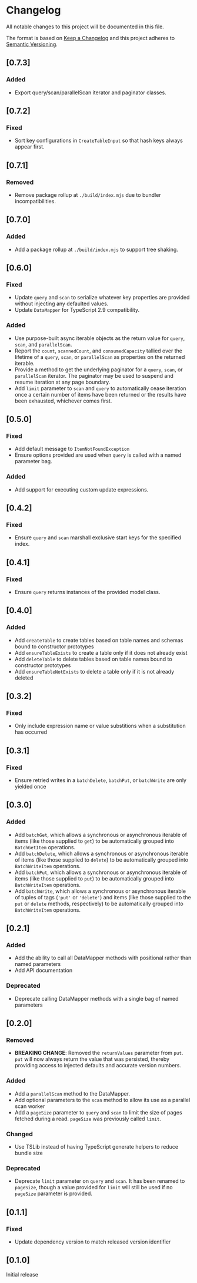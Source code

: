 # Changelog

All notable changes to this project will be documented in this file.

The format is based on [Keep a Changelog](http://keepachangelog.com/en/1.0.0/)
and this project adheres to [Semantic Versioning](http://semver.org/spec/v2.0.0.html).

## [0.7.3]

### Added

- Export query/scan/parallelScan iterator and paginator classes.

## [0.7.2]

### Fixed

- Sort key configurations in `CreateTableInput` so that hash keys always appear
  first.

## [0.7.1]

### Removed

- Remove package rollup at `./build/index.mjs` due to bundler incompatibilities.

## [0.7.0]

### Added

- Add a package rollup at `./build/index.mjs` to support tree shaking.

## [0.6.0]

### Fixed

- Update `query` and `scan` to serialize whatever key properties are provided
  without injecting any defaulted values.
- Update `DataMapper` for TypeScript 2.9 compatibility.

### Added

- Use purpose-built async iterable objects as the return value for `query`,
  `scan`, and `parallelScan`.
- Report the `count`, `scannedCount`, and `consumedCapacity` tallied over the
  lifetime of a `query`, `scan`, or `parallelScan` as properties on the
  returned iterable.
- Provide a method to get the underlying paginator for a `query`, `scan`, or
  `parallelScan` iterator. The paginator may be used to suspend and resume
  iteration at any page boundary.
- Add `limit` parameter to `scan` and `query` to automatically cease iteration
  once a certain number of items have been returned or the results have been
  exhausted, whichever comes first.

## [0.5.0]

### Fixed

- Add default message to `ItemNotFoundException`
- Ensure options provided are used when `query` is called with a named
  parameter bag.

### Added

- Add support for executing custom update expressions.

## [0.4.2]

### Fixed

- Ensure `query` and `scan` marshall exclusive start keys for the specified
  index.

## [0.4.1]

### Fixed

- Ensure `query` returns instances of the provided model class.

## [0.4.0]

### Added

- Add `createTable` to create tables based on table names and schemas bound to
  constructor prototypes
- Add `ensureTableExists` to create a table only if it does not already exist
- Add `deleteTable` to delete tables based on table names bound to constructor
  prototypes
- Add `ensureTableNotExists` to delete a table only if it is not already
  deleted

## [0.3.2]

### Fixed

- Only include expression name or value substitions when a substitution has
  occurred

## [0.3.1]

### Fixed

- Ensure retried writes in a `batchDelete`, `batchPut`, or `batchWrite` are
  only yielded once

## [0.3.0]

### Added

- Add `batchGet`, which allows a synchronous or asynchronous iterable of items
  (like those supplied to `get`) to be automatically grouped into
  `BatchGetItem` operations.
- Add `batchDelete`, which allows a synchronous or asynchronous iterable of
  items (like those supplied to `delete`) to be automatically grouped into
  `BatchWriteItem` operations.
- Add `batchPut`, which allows a synchronous or asynchronous iterable of
  items (like those supplied to `put`) to be automatically grouped into
  `BatchWriteItem` operations.
- Add `batchWrite`, which allows a synchronous or asynchronous iterable of
  tuples of tags (`'put'` or `'delete'`) and items (like those supplied to the
  `put` or `delete` methods, respectively) to be automatically grouped into
  `BatchWriteItem` operations.

## [0.2.1]

### Added

- Add the ability to call all DataMapper methods with positional rather than
  named parameters
- Add API documentation

### Deprecated

- Deprecate calling DataMapper methods with a single bag of named parameters

## [0.2.0]

### Removed

- **BREAKING CHANGE**: Removed the `returnValues` parameter from `put`. `put`
  will now always return the value that was persisted, thereby providing
  access to injected defaults and accurate version numbers.

### Added

- Add a `parallelScan` method to the DataMapper.
- Add optional parameters to the `scan` method to allow its use as a parallel
  scan worker
- Add a `pageSize` parameter to `query` and `scan` to limit the size of pages
  fetched during a read. `pageSize` was previously called `limit`.

### Changed

- Use TSLib instead of having TypeScript generate helpers to reduce bundle size

### Deprecated

- Deprecate `limit` parameter on `query` and `scan`. It has been renamed to
  `pageSize`, though a value provided for `limit` will still be used if no
  `pageSize` parameter is provided.

## [0.1.1]

### Fixed

- Update dependency version to match released version identifier

## [0.1.0]

Initial release
